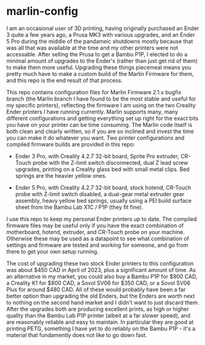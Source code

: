 # marlin-config

I am an occasional user of 3D printing, having originally purchased an Ender 3 quite
a few years ago, a Prusa MK3 with various upgrades, and an Ender 5 Pro during the
middle of the pandameic shutdowns mostly because that was all that was available at
the time and my other printers were not accessable.  After selling the Prusa to get
a Bambu P1P, I elected to do a minimal amount of upgrades to the Ender's (rather than
just get rid of them) to make them more useful.  Upgrading these things piecemeal means 
you pretty much have to make a custom build of the Marlin Firmware for them, and this repo 
is the end result of that process.

This repo contains configuration files for Marlin Firmware 2.1.x bugfix branch (the Marlin
branch I have found to be the most stable and useful for my specific printers), reflecting
the firmware I am using on the two Creality Ender printers I have running currently.  Marlin
supports many, many different configurations and getting everything set up right for the
exact bits you have on your printer can be time consuming.  The Marlin code itself is both clean
and clearly written, so if you are so inclined and invest the time you can make it do whatever 
you want.  Two printer configurations and compiled firmware builds are provided in this repo:

* Ender 3 Pro, with Creality 4.2.7 32-bit board, Sprite Pro extruder, CR-Touch probe with the
  Z-limit switch disconnected, dual Z lead screw upgrades, printing on a Creality glass bed
  with small metal clips.  Bed springs are the heavier yellow ones.

* Ender 5 Pro, with Creality 4.2.7 32-bit board, stock hotend, CR-Touch probe with Z-limit switch
  disabled, a dual-gear metal extruder gear assembly, heavy yellow bed springs, usually using 
  a PEI build surface sheet from the Bambu Lab X1C / P1P (they fit fine).

I use this repo to keep my personal Ender printers up to date.  The compiled firmware files may be 
useful only if you have the exact combination of motherboard, hotend, extruder, and CR-Touch probe 
on your machine.  Otherwise these may be used as a datapoint to see what combination of settings 
and firmware are tested and working for someone, and go from there to get your own setup running.

The cost of upgrading these two stock Ender printers to this configuration was about $450 CAD in 
April of 2023, plus a significant amount of time.  As an alternative in my market, you could 
also buy a Bambu P1P for $900 CAD, a Creality K1 for $800 CAD, a Sovol SV06 for $350 CAD, or a
Sovol SV06 Plus for around $480 CAD.  All of these would probably have been a far better option 
than upgrading the old Enders, but the Enders are worth next to nothing on the second hand market
and I didn't want to just discard them.  After the upgrades both are producing excellent prints,
as high or higher quality than the Bambu Lab P1P printer (albeit at a far slower speed), and are
reasonably reliable and easy to maintain.  In particular they are good at printing PETG, something
I have yet to do reliably on the Bambu P1P - it's a material that fundamently does not like to go
down fast.
